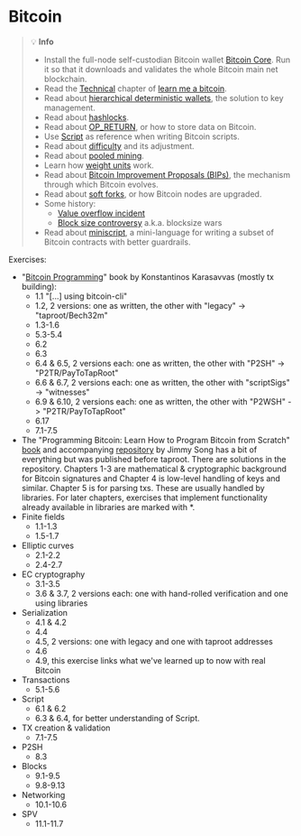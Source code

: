 # Bitcoin

> 💡 **Info**
> * Install the full-node self-custodian Bitcoin wallet [Bitcoin Core](https://bitcoin.org/en/wallets/desktop/mac/bitcoincore/?step=5\&platform=mac\&important=control,validation). Run it so that it downloads and validates the whole Bitcoin main net blockchain.
> * Read the [Technical](https://learnmeabitcoin.com/technical/) chapter of [learn me a bitcoin](https://learnmeabitcoin.com/).
> * Read about [hierarchical deterministic wallets](https://en.bitcoin.it/wiki/Deterministic_wallet), the solution to key management.
> * Read about [hashlocks](https://en.bitcoin.it/wiki/Hashlock).
> * Read about [OP_RETURN](https://en.bitcoin.it/wiki/OP_RETURN), or how to store data on Bitcoin.
> * Use [Script](https://en.bitcoin.it/wiki/Script) as reference when writing Bitcoin scripts.
> * Read about [difficulty](https://en.bitcoin.it/wiki/Difficulty) and its adjustment.
> * Read about [pooled mining](https://en.bitcoin.it/wiki/Pooled_mining).
> * Learn how [weight units](https://en.bitcoin.it/wiki/Weight_units) work.
> * Read about [Bitcoin Improvement Proposals (BIPs)](https://en.bitcoin.it/wiki/Bitcoin_Improvement_Proposals), the mechanism through which Bitcoin evolves.
> * Read about [soft forks](https://en.bitcoin.it/wiki/Softfork), or how Bitcoin nodes are upgraded.
> * Some history:
>   * [Value overflow incident](https://en.bitcoin.it/wiki/Value_overflow_incident)
>   * [Block size controversy](https://en.bitcoin.it/wiki/Block_size_limit_controversy) a.k.a. blocksize wars
> * Read about [miniscript](https://bitcoin.sipa.be/miniscript/), a mini-language for writing a subset of Bitcoin contracts with better guardrails.

Exercises:
* "[Bitcoin Programming](https://kkarasavvas.com/assets/bitcoin-textbook.pdf)" book by Konstantinos Karasavvas (mostly tx building):
  * 1.1 "[...] using bitcoin-cli"
  * 1.2, 2 versions: one as written, the other with "legacy" -> "taproot/Bech32m"
  * 1.3-1.6
  * 5.3-5.4
  * 6.2
  * 6.3
  * 6.4 & 6.5, 2 versions each: one as written, the other with "P2SH" -> "P2TR/PayToTapRoot"
  * 6.6 & 6.7, 2 versions each: one as written, the other with "scriptSigs" -> "witnesses"
  * 6.9 & 6.10, 2 versions each: one as written, the other with "P2WSH" -> "P2TR/PayToTapRoot"
  * 6.17
  * 7.1-7.5
* The "Programming Bitcoin: Learn How to Program Bitcoin from Scratch" [book](https://www.oreilly.com/library/view/programming-bitcoin/9781492031482/) and accompanying [repository](https://github.com/jimmysong/programmingbitcoin) by Jimmy Song has a bit of everything but was published before taproot. There are solutions in the repository. Chapters 1-3 are mathematical & cryptographic background for Bitcoin signatures and Chapter 4 is low-level handling of keys and similar. Chapter 5 is for parsing txs. These are usually handled by libraries. For later chapters, exercises that implement functionality already available in libraries are marked with *.
* Finite fields
  * 1.1-1.3
  * 1.5-1.7
* Elliptic curves
  * 2.1-2.2
  * 2.4-2.7
* EC cryptography
  * 3.1-3.5
  * 3.6 & 3.7, 2 versions each: one with hand-rolled verification and one using libraries
* Serialization
  * 4.1 & 4.2
  * 4.4
  * 4.5, 2 versions: one with legacy and one with taproot addresses
  * 4.6
  * 4.9, this exercise links what we've learned up to now with real Bitcoin
* Transactions
  * 5.1-5.6
* Script
  * 6.1 & 6.2
  * 6.3 & 6.4, for better understanding of Script.
* TX creation & validation
  * 7.1-7.5
* P2SH
  * 8.3
* Blocks
  * 9.1-9.5
  * 9.8-9.13
* Networking
  * 10.1-10.6
* SPV
  * 11.1-11.7